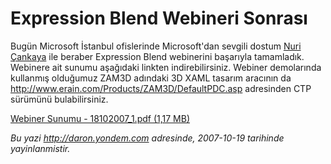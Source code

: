 # Expression Blend Webineri Sonrası 

Bugün Microsoft İstanbul ofislerinde Microsoft'dan sevgili dostum [Nuri
Çankaya](http://www.nuricankaya.com) ile beraber Expression Blend
webinerini başarıyla tamamladık. Webinere ait sunumu aşağıdaki linkten
indirebilirsiniz. Webiner demolarında kullanmış olduğumuz ZAM3D adındaki
3D XAML tasarım aracının da
<http://www.erain.com/Products/ZAM3D/DefaultPDC.asp> adresinden CTP
sürümünü bulabilirsiniz.

[Webiner Sunumu - 18102007\_1.pdf (1,17
MB)](media/Expression_Blend_Webineri_Sonrasi/18102007_1.pdf)


*Bu yazi http://daron.yondem.com adresinde, 2007-10-19 tarihinde yayinlanmistir.*